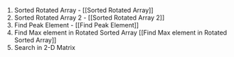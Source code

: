 1. Sorted Rotated Array  - [[Sorted Rotated Array]] 
2. Sorted Rotated Array 2 - [[Sorted Rotated Array 2]] 
3. Find Peak Element - [[Find Peak Element]] 
4. Find Max element in Rotated Sorted Array [[Find Max element in Rotated Sorted Array]] 
5. Search in 2-D Matrix